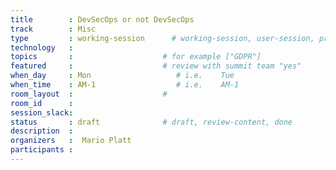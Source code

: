 ```yaml
---
title        : DevSecOps or not DevSecOps 
track        : Misc
type         : working-session      # working-session, user-session, product-session
technology   :
topics       :                    # for example ["GDPR"]
featured     :                    # review with summit team "yes"
when_day     : Mon                   # i.e.    Tue
when_time    : AM-1                  # i.e.    AM-1
room_layout  :                    #
room_id      :
session_slack: 
status       : draft              # draft, review-content, done
description  :
organizers   :  Mario Platt
participants :
---
```



<!--(add intro)

## WHY

(...)

## What

(...)

## Outcomes

(...)

## References

(...)


## Previous-->
